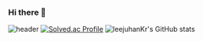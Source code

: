 ### Hi there 👋

![header](https://capsule-render.vercel.app/api?height=400&text=leejuhanKr!)
[![Solved.ac Profile](http://mazassumnida.wtf/api/v2/generate_badge?boj=eunj65)](https://solved.ac/eunj65/)
![leejuhanKr's GitHub stats](https://github-readme-stats.vercel.app/api?username=leejuhanKr&show_icons=true&theme=radical)

